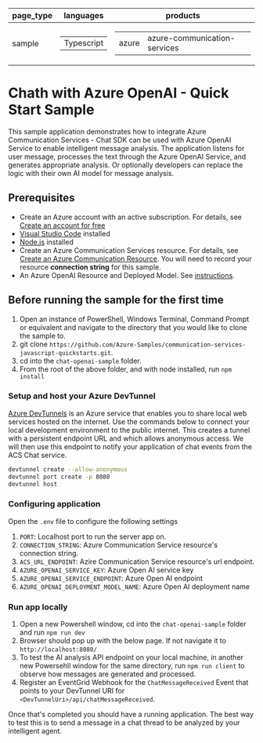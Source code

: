 |page_type|languages|products
|---|---|---|
|sample|<table><tr><td>Typescript</tr></td></table>|<table><tr><td>azure</td><td>azure-communication-services</td></tr></table>|

# Chath with Azure OpenAI - Quick Start Sample

This sample application demonstrates how to integrate Azure Communication Services - Chat SDK can be used with Azure OpenAI Service to enable intelligent message analysis. The application listens for user message, processes the text through the Azure OpenAI Service, and generates appropriate analysis. Or optionally developers can replace the logic with their own AI model for message analysis.

## Prerequisites

- Create an Azure account with an active subscription. For details, see [Create an account for free](https://azure.microsoft.com/free/)
- [Visual Studio Code](https://code.visualstudio.com/download) installed
- [Node.js](https://nodejs.org/en/download) installed
- Create an Azure Communication Services resource. For details, see [Create an Azure Communication Resource](https://docs.microsoft.com/azure/communication-services/quickstarts/create-communication-resource). You will need to record your resource **connection string** for this sample.
- An Azure OpenAI Resource and Deployed Model. See [instructions](https://learn.microsoft.com/en-us/azure/ai-services/openai/how-to/create-resource?pivots=web-portal).

## Before running the sample for the first time

1. Open an instance of PowerShell, Windows Terminal, Command Prompt or equivalent and navigate to the directory that you would like to clone the sample to.
2. git clone `https://github.com/Azure-Samples/communication-services-javascript-quickstarts.git`.
3. cd into the `chat-openai-sample` folder.
4. From the root of the above folder, and with node installed, run `npm install`

### Setup and host your Azure DevTunnel

[Azure DevTunnels](https://learn.microsoft.com/en-us/azure/developer/dev-tunnels/get-started?tabs=windows) is an Azure service that enables you to share local web services hosted on the internet. Use the commands below to connect your local development environment to the public internet. This creates a tunnel with a persistent endpoint URL and which allows anonymous access. We will then use this endpoint to notify your application of chat events from the ACS Chat service.

```bash
devtunnel create --allow-anonymous
devtunnel port create -p 8080
devtunnel host
```

### Configuring application

Open the `.env` file to configure the following settings

1. `PORT`: Localhost port to run the server app on.
1. `CONNECTION_STRING`: Azure Communication Service resource's connection string.
1. `ACS_URL_ENDPOINT`: Azire Communication Service resource's url endpoint.
1. `AZURE_OPENAI_SERVICE_KEY`: Azure Open AI service key
1. `AZURE_OPENAI_SERVICE_ENDPOINT`: Azure Open AI endpoint
1. `AZURE_OPENAI_DEPLOYMENT_MODEL_NAME`: Azure Open AI deployment name

### Run app locally

1. Open a new Powershell window, cd into the `chat-openai-sample` folder and run `npm run dev`
1. Browser should pop up with the below page. If not navigate it to `http://localhost:8080/`
1. To test the AI analysis API endpoint on your local machine, in another new Powersehll window for the same directory, run `npm run client` to observe how messages are generated and processed.
1. Register an EventGrid Webhook for the `ChatMessageReceived` Event that points to your DevTunnel URI for `<DevTunnelUri>/api/chatMessageReceived`.

Once that's completed you should have a running application. The best way to test this is to send a message in a chat thread to be analyzed by your intelligent agent.
